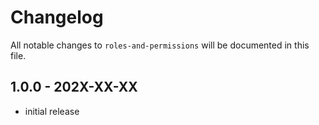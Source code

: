 # Changelog

All notable changes to `roles-and-permissions` will be documented in this file.

## 1.0.0 - 202X-XX-XX

- initial release
